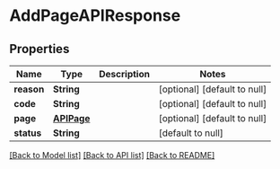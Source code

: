 # AddPageAPIResponse
## Properties

| Name | Type | Description | Notes |
|------------ | ------------- | ------------- | -------------|
| **reason** | **String** |  | [optional] [default to null] |
| **code** | **String** |  | [optional] [default to null] |
| **page** | [**APIPage**](APIPage.md) |  | [optional] [default to null] |
| **status** | **String** |  | [default to null] |

[[Back to Model list]](../README.md#documentation-for-models) [[Back to API list]](../README.md#documentation-for-api-endpoints) [[Back to README]](../README.md)

